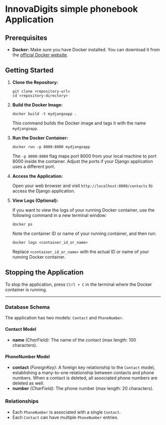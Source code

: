 # InnovaDigits simple phonebook Application


## Prerequisites

- **Docker:** Make sure you have Docker installed. You can download it from the [official Docker website](https://www.docker.com/get-started).

## Getting Started

1. **Clone the Repository:**

   ```
   git clone <repository-url>
   cd <repository-directory>
   ```

2. **Build the Docker Image:**

   ```
   docker build -t mydjangoapp .
   ```

   This command builds the Docker image and tags it with the name `mydjangoapp`.

3. **Run the Docker Container:**

   ```
   docker run -p 8000:8000 mydjangoapp
   ```

   The `-p 8000:8000` flag maps port 8000 from your local machine to port 8000 inside the container. Adjust the ports if your Django application uses a different port.

4. **Access the Application:**

   Open your web browser and visit `http://localhost:8000/contacts` to access the Django application.

5. **View Logs (Optional):**

   If you want to view the logs of your running Docker container, use the following command in a new terminal window:

   ```
   docker ps
   ```

   Note the container ID or name of your running container, and then run:

   ```
   docker logs <container_id_or_name>
   ```

   Replace `<container_id_or_name>` with the actual ID or name of your running Docker container.

## Stopping the Application

To stop the application, press `Ctrl + C` in the terminal where the Docker container is running.

---

### Database Schema

The application has two models: `Contact` and `PhoneNumber`.

#### Contact Model
- **name** *(CharField)*: The name of the contact (max length: 100 characters).

#### PhoneNumber Model
- **contact** *(ForeignKey)*: A foreign key relationship to the `Contact` model, establishing a many-to-one relationship between contacts and phone numbers. When a contact is deleted, all associated phone numbers are deleted as well.
- **number** *(CharField)*: The phone number (max length: 20 characters).

### Relationships
- Each `PhoneNumber` is associated with a single `Contact`.
- Each `Contact` can have multiple `PhoneNumber` entries.
